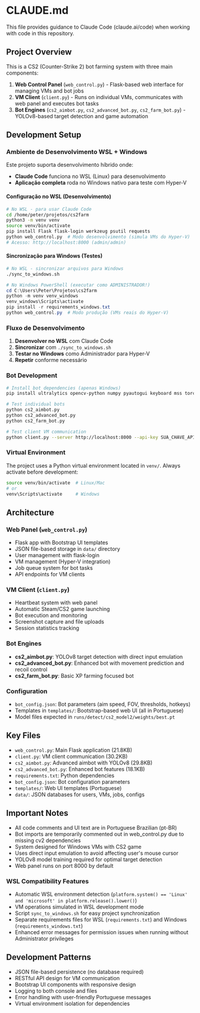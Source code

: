 # CLAUDE.md

This file provides guidance to Claude Code (claude.ai/code) when working with code in this repository.

## Project Overview

This is a CS2 (Counter-Strike 2) bot farming system with three main components:

1. **Web Control Panel** (`web_control.py`) - Flask-based web interface for managing VMs and bot jobs
2. **VM Client** (`client.py`) - Runs on individual VMs, communicates with web panel and executes bot tasks  
3. **Bot Engines** (`cs2_aimbot.py`, `cs2_advanced_bot.py`, `cs2_farm_bot.py`) - YOLOv8-based target detection and game automation

## Development Setup

### Ambiente de Desenvolvimento WSL + Windows

Este projeto suporta desenvolvimento híbrido onde:
- **Claude Code** funciona no WSL (Linux) para desenvolvimento
- **Aplicação completa** roda no Windows nativo para teste com Hyper-V

#### Configuração no WSL (Desenvolvimento)
```bash
# No WSL - para usar Claude Code
cd /home/peter/projetos/cs2farm
python3 -m venv venv
source venv/bin/activate
pip install Flask flask-login werkzeug psutil requests
python web_control.py  # Modo desenvolvimento (simula VMs do Hyper-V)
# Acesso: http://localhost:8000 (admin/admin)
```

#### Sincronização para Windows (Testes)
```bash
# No WSL - sincronizar arquivos para Windows
./sync_to_windows.sh
```

```powershell
# No Windows PowerShell (executar como ADMINISTRADOR!)
cd C:\Users\Peter\Projetos\cs2farm
python -m venv venv_windows
venv_windows\Scripts\activate
pip install -r requirements_windows.txt
python web_control.py  # Modo produção (VMs reais do Hyper-V)
```

### Fluxo de Desenvolvimento
1. **Desenvolver no WSL** com Claude Code
2. **Sincronizar** com `./sync_to_windows.sh`  
3. **Testar no Windows** como Administrador para Hyper-V
4. **Repetir** conforme necessário

### Bot Development  
```bash
# Install bot dependencies (apenas Windows)
pip install ultralytics opencv-python numpy pyautogui keyboard mss torch pywin32 requests psutil

# Test individual bots
python cs2_aimbot.py
python cs2_advanced_bot.py
python cs2_farm_bot.py

# Test client VM communication
python client.py --server http://localhost:8000 --api-key SUA_CHAVE_API
```

### Virtual Environment
The project uses a Python virtual environment located in `venv/`. Always activate before development:
```bash
source venv/bin/activate  # Linux/Mac
# or
venv\Scripts\activate     # Windows
```

## Architecture

### Web Panel (`web_control.py`)
- Flask app with Bootstrap UI templates
- JSON file-based storage in `data/` directory
- User management with flask-login
- VM management (Hyper-V integration)
- Job queue system for bot tasks
- API endpoints for VM clients

### VM Client (`client.py`) 
- Heartbeat system with web panel
- Automatic Steam/CS2 game launching
- Bot execution and monitoring
- Screenshot capture and file uploads
- Session statistics tracking

### Bot Engines
- **cs2_aimbot.py**: YOLOv8 target detection with direct input emulation
- **cs2_advanced_bot.py**: Enhanced bot with movement prediction and recoil control
- **cs2_farm_bot.py**: Basic XP farming focused bot

### Configuration
- `bot_config.json`: Bot parameters (aim speed, FOV, thresholds, hotkeys)
- Templates in `templates/`: Bootstrap-based web UI (all in Portuguese)
- Model files expected in `runs/detect/cs2_model2/weights/best.pt`

## Key Files

- `web_control.py`: Main Flask application (21.8KB)
- `client.py`: VM client communication (30.2KB) 
- `cs2_aimbot.py`: Advanced aimbot with YOLOv8 (29.8KB)
- `cs2_advanced_bot.py`: Enhanced bot features (18.1KB)
- `requirements.txt`: Python dependencies
- `bot_config.json`: Bot configuration parameters
- `templates/`: Web UI templates (Portuguese)
- `data/`: JSON databases for users, VMs, jobs, configs

## Important Notes

- All code comments and UI text are in Portuguese Brazilian (pt-BR)
- Bot imports are temporarily commented out in web_control.py due to missing cv2 dependencies
- System designed for Windows VMs with CS2 game
- Uses direct input emulation to avoid affecting user's mouse cursor
- YOLOv8 model training required for optimal target detection
- Web panel runs on port 8000 by default

### WSL Compatibility Features
- Automatic WSL environment detection (`platform.system() == 'Linux' and 'microsoft' in platform.release().lower()`)
- VM operations simulated in WSL development mode
- Script `sync_to_windows.sh` for easy project synchronization
- Separate requirements files for WSL (`requirements.txt`) and Windows (`requirements_windows.txt`)
- Enhanced error messages for permission issues when running without Administrator privileges

## Development Patterns

- JSON file-based persistence (no database required)
- RESTful API design for VM communication  
- Bootstrap UI components with responsive design
- Logging to both console and files
- Error handling with user-friendly Portuguese messages
- Virtual environment isolation for dependencies
